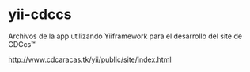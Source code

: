 # yii-cdccs
Archivos de la app utilizando Yiiframework para el desarrollo del site de CDCcs™

http://www.cdcaracas.tk/yii/public/site/index.html
